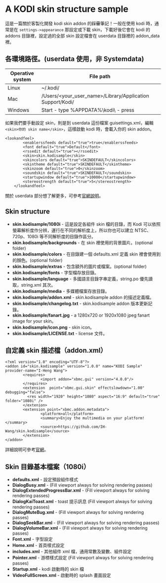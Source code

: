 # A KODI skin structure sample
這是一篇關於客製化開發 kodi skin addon 的~~踩雷~~筆記！一般在使用 kodi 時，通常是在 `settings->appearance` 那設定或下載 skin，下載好後它會在 kodi 的 addons 目錄裡，設定過的全部 skin 設定檔會在 userdata 目錄裡的 addon_data 裡。


## **各環境路徑。(userdata 使用，非 Systemdata)**
| **Operative system** | **File path**                                             |
| -------------------- | --------------------------------------------------------- |
| Linux                | ~/.kodi/                                                  |
| Mac                  | /Users/<your_user_name>/Library/Application Support/Kodi/ |
| Windows              | Start - type %APPDATA%\kodi\ - press <Enter>              |


如果我們要手動設定 skin，則是到 userdata 這份檔案 guisettings.xml，編輯 `<skin>你的 skin name</skin>`，這樣啟動 kodi 時，會載入你的 skin addon。


    <lookandfeel>
            <enablerssfeeds default="true">true</enablerssfeeds>
            <font default="true">Default</font>
            <rssedit default="true"></rssedit>
            <skin>skin.kodisample</skin>
            <skincolors default="true">SKINDEFAULT</skincolors>
            <skintheme default="true">SKINDEFAULT</skintheme>
            <skinzoom default="true">0</skinzoom>
            <soundskin default="true">SKINDEFAULT</soundskin>
            <startupwindow default="true">10000</startupwindow>
            <stereostrength default="true">5</stereostrength>
        </lookandfeel>

關於 userdata 部分想了解更多，可參考[官網說明](http://kodi.wiki/view/Userdata)。




## **Skin structure**
- **skin.kodisample/1080i** - 這是設定各組件 skin 檔的目錄，而 Kodi 可以依照螢幕解析度作分辨，運行在不同的解析度上，所以你也可以建立 NTSC、720p、1080i 等不同解析度的目錄作區分。
- **skin.kodisample/backgrounds** - 在 skin 裡使用的背景圖片。(optional folder)
- **skin.kodisample/colors** - 在目錄建一個 defaults.xml 定義 skin 裡會使用到的顏色。(optional folder)
- **skin.kodisample/extras** - 包含額外的圖片或檔案。(optional folder)
- **skin.kodisample/fonts** - 字型檔存放目錄。
- **skin.kodisample/language** - 多國語言目錄字串定義，string.po 優先讀取，string.xml 其次。
- **skin.kodisample/media** - 多媒體檔案存放目錄。
- **skin.kodisample/addon.xml** - skin.kodisample addon 的描述定義檔。
- **skin.kodisample/changelog.txt** - skin.kodisample addon 版本更新記錄。
- **skin.kodisample/fanart.jpg** - a 1280x720 or 1920x1080 jpeg fanart image for your skin。
- **skin.kodisample/icon.png** - skin icon。
- **skin.kodisample/LICENSE.txt** - license 文件。




## **自定義 skin 描述檔（addon.xml）**
    <?xml version="1.0" encoding="UTF-8"?>
    <addon id="skin.kodisample" version="1.0.0" name="KODI Sample" provider-name="I-Heng Wang">
            <requires>
                    <import addon="xbmc.gui" version="4.0.0"/>
            </requires>
            <extension  point="xbmc.gui.skin" effectslowdown="1.00" debugging="false">
              <res width="1920" height="1080" aspect="16:9" default="true" folder="1080i" />
            </extenion>
            <extension point="xbmc.addon.metadata">
                    <platform>all</platform>
                    <summary>Enjoy the multimedia on your platform!</summary>
                    <source>https://github.com/IH-Wang/skin.kodisample</source>
            </extension>
    </addon>

詳細說明可參考[官網](http://kodi.wiki/view/Addon.xml)。




## **Skin 目錄基本檔案（1080i）**
- **defaults.xml** - 設定預設組件樣式
- **DialogBusy.xml** - (Fill viewport always for solving rendering passes)
- **DialogExtendedProgressBar.xml** - (Fill viewport always for solving rendering passes)
- **DialogKaiToast.xml** - toast 提示訊息 (Fill viewport always for solving rendering passes)
- **DialogMuteBug.xml** - (Fill viewport always for solving rendering passes)
- **DialogSeekBar.xml** - (Fill viewport always for solving rendering passes)
- **DialogVolumeBar.xml** - (Fill viewport always for solving rendering passes)
- **Font.xml** - 字型設定
- **Home.xml** - 首頁樣式設定
- **includes.xml** - 其他組件 xml 檔，通用常數及變數、組件設定
- **Pointer.xml** - 游標樣式設定 (Fill viewport always for solving rendering passes)
- **Startup.xml** - kodi 啟動時的 skin 檔
- **VideoFullScreen.xml** - 啟動時的 splash 畫面設定
